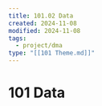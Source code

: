 ```yaml
---
title: 101.02 Data
created: 2024-11-08
modified: 2024-11-08
tags:
  - project/dma
type: "[[101 Theme.md]]"
---
```

# 101 Data
